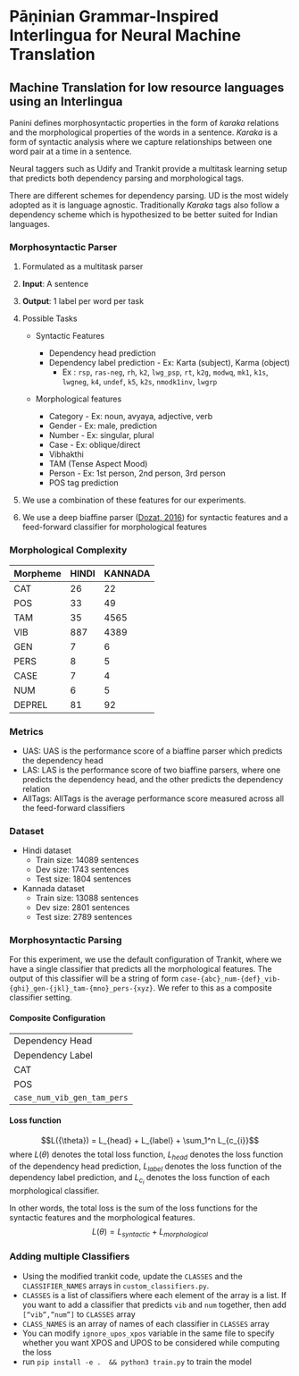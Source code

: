 # Pāṇinian Grammar-Inspired Interlingua for Neural Machine Translation

## Machine Translation for low resource languages using an Interlingua

Panini defines morphosyntactic properties in the form of *karaka* relations and the morphological properties of the words in a sentence. *Karaka* is a form of syntactic analysis where we capture relationships between one word pair at a time in a sentence.

Neural taggers such as Udify and Trankit provide a multitask learning setup that predicts both dependency parsing and morphological tags.

There are different schemes for dependency parsing. UD is the most widely adopted as it is language agnostic. Traditionally *Karaka* tags also follow a dependency scheme which is hypothesized to be better suited for Indian languages.

### Morphosyntactic Parser

1. Formulated as a multitask parser
2.  **Input**: A sentence 
3. **Output**: 1 label per word per task
4. Possible Tasks
	- Syntactic Features
		- Dependency head prediction
		- Dependency label prediction - Ex: Karta (subject), Karma (object)
			- Ex : `rsp`, `ras-neg`, `rh`, `k2`, `lwg_psp`, `rt`, `k2g`, `modwq`, `mk1`, `k1s`, `lwgneg`, `k4`, `undef`, `k5`, `k2s`, `nmodk1inv`, `lwgrp`

	- Morphological features
		- Category - Ex: noun, avyaya, adjective, verb
		- Gender - Ex: male, prediction
		- Number - Ex: singular, plural
		- Case - Ex: oblique/direct
		- Vibhakthi
		- TAM (Tense Aspect Mood)
		- Person - Ex: 1st person, 2nd person, 3rd person
		- POS tag prediction

13. We use a combination of these features for our experiments.
14. We use a deep biaffine parser ([Dozat, 2016](https://arxiv.org/abs/1611.01734)) for syntactic features and a feed-forward classifier for morphological features


### Morphological Complexity
| Morpheme | HINDI | KANNADA |
| -------- | ----- | ------- |
| CAT      | 26    | 22      |
| POS      | 33    | 49      |
| TAM      | 35    | 4565    |
| VIB      | 887   | 4389    |
| GEN      | 7     | 6       |
| PERS     | 8     | 5       |
| CASE     | 7     | 4       |
| NUM      | 6     | 5       |
| DEPREL   | 81    | 92      |

### Metrics

- UAS: UAS is the performance score of a biaffine parser which predicts the dependency head 
- LAS: LAS is the performance score of two biaffine parsers, where one predicts the dependency head, and the other predicts the dependency relation 
- AllTags: AllTags is the average performance score measured across all the feed-forward classifiers

### Dataset
- Hindi dataset
	- Train size: 14089 sentences
	- Dev size: 1743 sentences
	- Test size: 1804 sentences
- Kannada dataset
	- Train size: 13088 sentences
	- Dev size: 2801 sentences
	- Test size: 2789 sentences

### Morphosyntactic Parsing
For this experiment, we use the default configuration of Trankit, where we have a single classifier that predicts all the morphological features.
The output of this classifier will be a string of form `case-{abc}_num-{def}_vib-{ghi}_gen-{jkl}_tam-{mno}_pers-{xyz}`. We refer to this as a composite classifier setting.

#### Composite Configuration
||
|------------------------------------------------------------------------------ |
| Dependency Head                                                                |
| Dependency Label                                                               |
| CAT                                                                            |
| POS                                                                            |
| `case_num_vib_gen_tam_pers`|

#### Loss function

$$L({\theta}) = L_{head} + L_{label} + \sum_1^n L_{c_{i}}$$
where $L({\theta})$ denotes the total loss function, $L_{head}$ denotes the loss function of the dependency head prediction, $L_{label}$ denotes the loss function of the dependency label prediction, and $L_{c_{i}}$ denotes the loss function of each morphological classifier.

In other words, the total loss is the sum of the loss functions for the syntactic features and the morphological features.
$$L({\theta}) = L_{syntactic} + L_{morphological}$$

### Adding multiple Classifiers
- Using the modified trankit code, update the `CLASSES` and the `CLASSIFIER_NAMES` arrays in `custom_classifiers.py`.
- `CLASSES` is a list of classifiers where each element of the array is a list. If you want to add a classifier that predicts `vib` and `num` together,  then add `[“vib”,”num”]` to `CLASSES` array
- `CLASS_NAMES` is an array of names of each classifier in `CLASSES` array
- You can modify `ignore_upos_xpos` variable in the same file to specify whether you want XPOS and UPOS to be considered while computing the loss
- run `pip install -e .  && python3 train.py` to train the model 

